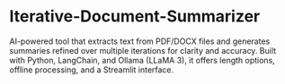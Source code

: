 # Iterative-Document-Summarizer
AI-powered tool that extracts text from PDF/DOCX files and generates summaries refined over multiple iterations for clarity and accuracy. Built with Python, LangChain, and Ollama (LLaMA 3), it offers length options, offline processing, and a Streamlit interface.
